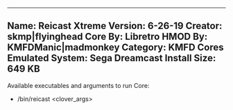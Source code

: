 -----------------------
Name: Reicast Xtreme
Version: 6-26-19
Creator: skmp|flyinghead
Core By: Libretro
HMOD By: KMFDManic|madmonkey
Category: KMFD Cores
Emulated System: Sega Dreamcast
Install Size: 649 KB
-----------------------
Available executables and arguments to run Core:
- /bin/reicast <rom> <clover_args>
